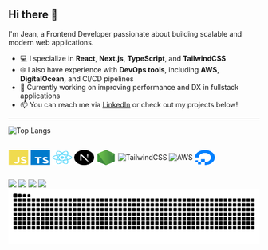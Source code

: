 ## Hi there 👋

I'm Jean, a Frontend Developer passionate about building scalable and modern web applications.

- 💻 I specialize in **React**, **Next.js**, **TypeScript**, and **TailwindCSS**
- 🌐 I also have experience with **DevOps tools**, including **AWS**, **DigitalOcean**, and CI/CD pipelines
- 🚀 Currently working on improving performance and DX in fullstack applications
- 📫 You can reach me via [LinkedIn](www.linkedin.com/in/jean-branco-ramos-ccari-682277326) or check out my projects below!

---

![Top Langs](https://github-readme-stats.vercel.app/api/top-langs/?username=anuraghazra&layout=compact&theme=dracula)

<div style="display: inline_block"><br>
  <img align="center" alt="JavaScript" height="30" width="40" src="https://raw.githubusercontent.com/devicons/devicon/master/icons/javascript/javascript-plain.svg">
  <img align="center" alt="TypeScript" height="30" width="40" src="https://raw.githubusercontent.com/devicons/devicon/master/icons/typescript/typescript-plain.svg">
  <img align="center" alt="React" height="30" width="40" src="https://raw.githubusercontent.com/devicons/devicon/master/icons/react/react-original.svg">
  <img align="center" alt="Next.js" height="30" width="40" src="https://raw.githubusercontent.com/devicons/devicon/master/icons/nextjs/nextjs-original.svg">
  <img align="center" alt="Node.js" height="30" width="40" src="https://raw.githubusercontent.com/devicons/devicon/master/icons/nodejs/nodejs-original.svg">
  <img align="center" alt="TailwindCSS" height="30" width="40" src="https://cdn.jsdelivr.net/gh/devicons/devicon@latest/icons/tailwindcss/tailwindcss-original.svg">
  <img align="center" alt="AWS" height="30" width="40" src="https://cdn.jsdelivr.net/gh/devicons/devicon@latest/icons/amazonwebservices/amazonwebservices-plain-wordmark.svg">
  <img align="center" alt="DigitalOcean" height="30" width="40" src="https://raw.githubusercontent.com/devicons/devicon/master/icons/digitalocean/digitalocean-original.svg">
</div>

  ##
 
<div> 
  <a href="https://www.instagram.com/stiwigriffinjb/" target="_blank"><img src="https://img.shields.io/badge/-Instagram-%23E4405F?style=for-the-badge&logo=instagram&logoColor=white" target="_blank"></a>
  <a href="https://www.facebook.com/jeanbranco.ramosccari.9" target="_blank"><img src="https://img.shields.io/badge/Facebook-1877F2?style=for-the-badge&logo=facebook&logoColor=white"></a>
  <a href = "jeandynamo098@gmail.com"><img src="https://img.shields.io/badge/-Gmail-%23333?style=for-the-badge&logo=gmail&logoColor=white" target="_blank"></a>
  <a href="www.linkedin.com/in/jean-branco-ramos-ccari-682277326" target="_blank"><img src="https://img.shields.io/badge/-LinkedIn-%230077B5?style=for-the-badge&logo=linkedin&logoColor=white" target="_blank"></a> 
  
</div>

<picture>
  <source media="(prefers-color-scheme: dark)" srcset="https://raw.githubusercontent.com/StewieJean/StewieJean/output/github-contribution-grid-snake-dark.svg">
  <source media="(prefers-color-scheme: light)" srcset="https://raw.githubusercontent.com/StewieJean/StewieJean/output/github-contribution-grid-snake.svg">
  <img alt="github contribution grid snake animation" src="https://raw.githubusercontent.com/StewieJean/StewieJean/output/github-contribution-grid-snake.svg">
</picture>
